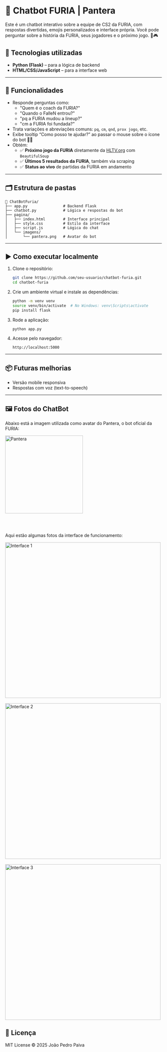 # 🐾 Chatbot FURIA | Pantera

Este é um chatbot interativo sobre a equipe de CS2 da FURIA, com respostas divertidas, emojis personalizados e interface própria. Você pode perguntar sobre a história da FURIA, seus jogadores e o próximo jogo. 🧠🎮

## 🔧 Tecnologias utilizadas

- **Python (Flask)** – para a lógica de backend  
- **HTML/CSS/JavaScript** – para a interface web 

---

## 💬 Funcionalidades

- Responde perguntas como:
  - "Quem é o coach da FURIA?"
  - "Quando o FalleN entrou?"
  - "pq a FURIA mudou a lineup?"
  - "cm a FURIA foi fundada?"
- Trata variações e abreviações comuns: `pq`, `cm`, `qnd`, `prox jogo`, etc.
- Exibe tooltip “Como posso te ajudar?” ao passar o mouse sobre o ícone do bot 🧞‍♂️
- Obtém:
  - ✅ **Próximo jogo da FURIA** diretamente da [HLTV.org](https://www.hltv.org/) com `BeautifulSoup`
  - ✅ **Últimos 5 resultados da FURIA**, também via scraping
  - ✅ **Status ao vivo** de partidas da FURIA em andamento

---

## 🗂 Estrutura de pastas

```
📁 ChatBotFuria/
├── app.py                # Backend Flask
├── chatbot.py            # Lógica e respostas do bot
├── pagina/
│   ├── index.html        # Interface principal
│   ├── style.css         # Estilo da interface
│   ├── script.js         # Lógica do chat
│   └── imagens/
│       └── pantera.png   # Avatar do bot
```

---

## ▶️ Como executar localmente

1. Clone o repositório:
   ```bash
   git clone https://github.com/seu-usuario/chatbot-furia.git
   cd chatbot-furia
   ```

2. Crie um ambiente virtual e instale as dependências:
   ```bash
   python -m venv venv
   source venv/bin/activate  # No Windows: venv\Scripts\activate
   pip install flask
   ```

3. Rode a aplicação:
   ```bash
   python app.py
   ```

4. Acesse pelo navegador:
   ```
   http://localhost:5000
   ```

---

## 📦 Futuras melhorias

- Versão mobile responsiva
- Respostas com voz (text-to-speech)

---


## 🖼️ Fotos do ChatBot

<p align="left">
  Abaixo está a imagem utilizada como avatar do Pantera, o bot oficial da FURIA:
</p>

<img src="https://github.com/user-attachments/assets/d6e8e019-ece9-4058-a607-d7ade830efcb" alt="Pantera" width="250"/>

<br><br>

<p align="left">
  Aqui estão algumas fotos da interface de funcionamento:
</p>

<img src="https://github.com/user-attachments/assets/b3d06aa2-665b-484e-93f0-4e5c7b98145a" alt="Interface 1" width="500"/>
<br><br>
<img src="https://github.com/user-attachments/assets/ac952458-0837-4eb3-8ae8-337853211595" alt="Interface 2" width="500"/>
<br><br>
<img src="https://github.com/user-attachments/assets/85665065-4a68-4cca-9242-b72aea5450df" alt="Interface 3" width="500"/>


## 📄 Licença

MIT License © 2025 João Pedro Paiva

